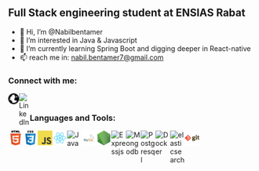 ## Full Stack engineering student at ENSIAS Rabat

- 👋 Hi, I’m @Nabilbentamer
- 👀 I’m interested in Java & Javascript
- 🌱 I’m currently learning Spring Boot and digging deeper in React-native
- 📫 reach me in: nabil.bentamer7@gmail.com


### Connect with me:

[<img align="left" alt="khalidanas.tech" width="22px" src="https://raw.githubusercontent.com/iconic/open-iconic/master/svg/globe.svg" />][website]
[<img align="left" alt="LinkedIn" width="22px" src="https://cdn.jsdelivr.net/npm/simple-icons@v3/icons/linkedin.svg" />][linkedin]

<br />


### Languages and Tools:

<img align="left" alt="HTML5" width="30px" src="https://raw.githubusercontent.com/github/explore/80688e429a7d4ef2fca1e82350fe8e3517d3494d/topics/html/html.png" />
<img align="left" alt="CSS3" width="30px" src="https://raw.githubusercontent.com/github/explore/80688e429a7d4ef2fca1e82350fe8e3517d3494d/topics/css/css.png" />

<img align="left" alt="JavaScript" width="30px" src="https://raw.githubusercontent.com/github/explore/80688e429a7d4ef2fca1e82350fe8e3517d3494d/topics/javascript/javascript.png" />
<img align="left" alt="React" width="30px" src="https://raw.githubusercontent.com/github/explore/80688e429a7d4ef2fca1e82350fe8e3517d3494d/topics/react/react.png" />
<img align="left" alt="Java" width="30px" src="https://cdn-icons-png.flaticon.com/512/226/226777.png" />

<img align="left" alt="MySQL" width="30px" src="https://raw.githubusercontent.com/github/explore/80688e429a7d4ef2fca1e82350fe8e3517d3494d/topics/mysql/mysql.png" />

<img align="left" alt="Nodejs" width="30px" src="https://raw.githubusercontent.com/github/explore/80688e429a7d4ef2fca1e82350fe8e3517d3494d/topics/nodejs/nodejs.png" />
<img align="left" alt="Expressjs" width="30px" src="https://cdn.iconscout.com/icon/free/png-256/node-js-1174925.png" />
<img align="left" alt="Mongodb" width="30px" src="https://coollogo.net/wp-content/uploads/2021/03/MongoDB-Icon-logo.svg" />
<img align="left" alt="Postgresql" width="30px" src="https://camo.githubusercontent.com/c1ccadf916a9a9686bd47140a7dea01e17e3d2d986eae1466ea77f27ca48ac27/68747470733a2f2f6469616d616e74692e636f6d2f77702d636f6e74656e742f75706c6f6164732f323031392f31302f706f737467726573716c2e706e67" />


<img align="left" alt="Docker" width="30px" src="https://camo.githubusercontent.com/14a2aade649f42ed9062288a72f395c66ccc731dd0df7c4da0509e73cb9ac42a/68747470733a2f2f6d69726f2e6d656469756d2e636f6d2f6d61782f3531322f312a513272526c7771762d7444665a3651586d4a714d75512e706e67" />

<img align="left" alt="elasticsearch" width="30px" src="https://www.pinclipart.com/picdir/big/580-5809768_transparent-clip-art-app-free-download-logo-elastic.png" />

<img align="left" alt="Git" width="30px" src="https://raw.githubusercontent.com/github/explore/78df643247d429f6cc873026c0622819ad797942/topics/git/git.png" />


<br />
<br />

[website]: https://nabil-bentamer.netlify.app/
[linkedin]: https://www.linkedin.com/in/nabil-bentamer/
